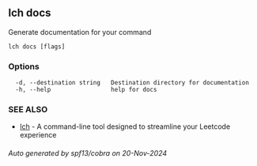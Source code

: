 ## lch docs

Generate documentation for your command

```
lch docs [flags]
```

### Options

```
  -d, --destination string   Destination directory for documentation
  -h, --help                 help for docs
```

### SEE ALSO

* [lch](lch.md)	 - A command-line tool designed to streamline your Leetcode experience

###### Auto generated by spf13/cobra on 20-Nov-2024
